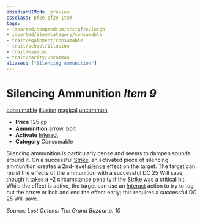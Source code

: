 ```yaml
---
obsidianUIMode: preview
cssclass: pf2e,pf2e-item
tags:
- imported/compendium/src/pf2e/lotgb
- imported/item/category/consumable
- trait/equipment/consumable
- trait/school/illusion
- trait/magical
- trait/rarity/uncommon
aliases: ["Silencing Ammunition"]
---
```

# Silencing Ammunition *Item 9*  
[consumable](consumable.md)  [illusion](illusion.md)  [magical](magical.md)  [uncommon](uncommon.md)  

- **Price** 125 gp
- **Ammunition** arrow, bolt
- **Activate** [Interact](interact.md)
- **Category** Consumable

Silencing ammunition is particularly dense and seems to dampen sounds around it. On a successful [Strike](strike.md), an activated piece of silencing ammunition creates a 2nd-level [silence](../../spells/silence.md) effect on the target. The target can resist the effects of the ammunition with a successful DC 25 Will save, though it takes a –2 circumstance penalty if the [Strike](strike.md) was a critical hit. While the effect is active, the target can use an [Interact](interact.md) action to try to tug out the arrow or bolt and end the effect early; this requires a successful DC 25 Will save.

*Source: Lost Omens: The Grand Bazaar p. 10*